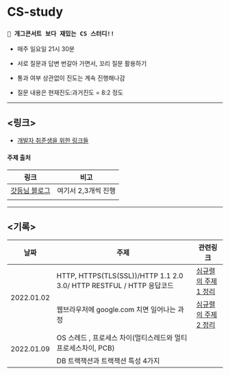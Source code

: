 # CS-study

### `🤣 개그콘서트 보다 재밌는 CS 스터디!!`

- 매주 일요일 21시 30분

- 서로 질문과 답변 번갈아 가면서, 꼬리 질문 활용하기

- 통과 여부 상관없이 진도는 계속 진행해나감

- 질문 내용은 현재진도:과거진도 = 8:2 정도

___

## **<링크>**

- [개발자 취준생을 위한 링크들](https://velog.io/@woo0_hooo/%EC%BB%B4%EA%B3%B5-%EC%B7%A8%EC%A4%80%EC%83%9D%EC%97%90%EA%B2%8C-%EC%9C%A0%EC%9A%A9%ED%95%9C-%EB%A7%81%ED%81%AC%EB%93%A4-%EC%A0%95%EB%A6%AC)


#### 주제 출처
|링크|비고|
|--|--|
|[갓등님 블로그](https://garden1500.tistory.com/11)|여기서 2,3개씩 진행|
|||

 ___


## **<기록>**

<table>
    <thead>
        <tr>
            <th>날짜</th>
            <th>주제</th>
            <th>관련링크</th>
        </tr>
    </thead>
    <tbody>
        <tr>
            <td rowspan=2>2022.01.02</td>
            <td>HTTP, HTTPS(TLS(SSL))/HTTP 1.1 2.0 3.0/ HTTP RESTFUL / HTTP 응답코드</td>
            <td><a href="https://potent-stop-a1b.notion.site/1-HTTP-HTTPS-TLS-SSL-HTTP-1-1-2-0-3-0-HTTP-RESTFUL-HTTP-2ec5e6b525da45b98b163956ac8c276e">심규렬의 주제1 정리</a></td>
        </tr>
        <tr>
            <td>웹브라우저에 google.com 치면 일어나는 과정</td>
            <td><a href="https://potent-stop-a1b.notion.site/2-google-com-f0779ac41e624a17bc3cd7e22cc8bc5a">심규렬의 주제2 정리</a></td>
        </tr>
        <tr>
            <td rowspan=2>2022.01.09</td>
            <td>OS 스레드 , 프로세스 차이(멀티스레드와 멀티프로세스차이, PCB)</td>
            <td></td>
        </tr>
        <tr>
            <td>DB 트랙잭션과 트랙잭션 특성 4가지</td>
            <td></td>
        </tr>
    </tbody>
</table>
 
